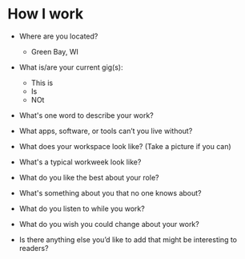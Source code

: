 # How I work

* Where are you located?
  * Green Bay, WI

* What is/are your current gig(s):
  * This is 
  * Is
  * NOt
* What's one word to describe your work?
* What apps, software, or tools can’t you live without?
* What does your workspace look like? (Take a picture if you can)
* What's a typical workweek look like?
* What do you like the best about your role?
* What's something about you that no one knows about?
* What do you listen to while you work?
* What do you wish you could change about your work?
* Is there anything else you’d like to add that might be interesting to readers?